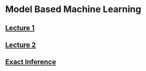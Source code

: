 # Model Based Machine Learning

## [Lecture 1 ](ModelBasedMLLecture1.md)
## [Lecture 2 ](ModelBasedMLLecture2.md)

## [Exact Inference](ExactInference.md)
